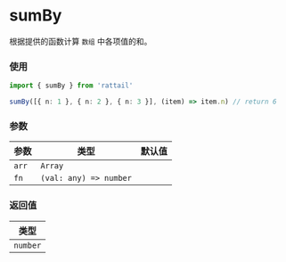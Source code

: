 # sumBy

根据提供的函数计算 `数组` 中各项值的和。

### 使用

```ts
import { sumBy } from 'rattail'

sumBy([{ n: 1 }, { n: 2 }, { n: 3 }], (item) => item.n) // return 6
```

### 参数

| 参数  | 类型                   | 默认值 |
| ----- | ---------------------- | ------ |
| `arr` | `Array`                |        |
| `fn`  | `(val: any) => number` |        |

### 返回值

| 类型     |
| -------- |
| `number` |
